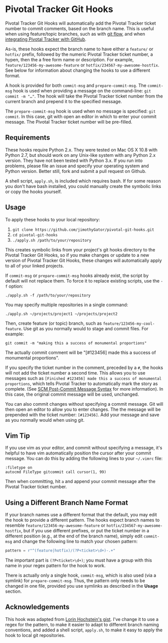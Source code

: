 Pivotal Tracker Git Hooks
=========================

Pivotal Tracker Git Hooks will automatically add the Pivotal Tracker ticket number to commit comments, based on the branch name. This is useful when using feature/topic branches, such as with [git flow](https://github.com/nvie/gitflow), and when [integrating Pivotal Tracker with GitHub](https://www.pivotaltracker.com/help/api?version=v3#github_hooks).

As-is, these hooks expect the branch name to have either a `feature/` or `hotfix/` prefix, followed by the numeric Pivotal Tracker ticket number, a hypen, then the a free form name or description. For example, `feature/123456-my-awesome-feature` or `hotfix/234567-my-awesome-hostfix`. See below for information about changing the hooks to use a different format.

A hook is provided for both `commit-msg` and `prepare-commit-msg`. The `commit-msg` hook is used when providing a message on the command-line: `git commit -m "…"`. The hook will take the Pivotal Tracker ticket number from the current branch and prepend it to the specified message. 

The `prepare-commit-msg` hook is used when no message is specified: `git commit`. In this case, git with open an editor in which to enter your commit message. The Pivotal Tracker ticket number will be pre-filled.


Requirements
------------

These hooks require Python 2.x. They were tested on Mac OS X 10.8 with Python 2.7, but should work on any Unix-like system with any Python 2.x version. They have not been tested with Python 3.x. If you run into problems, please file an issue and specify your operating system and Python version. Better still, fork and submit a pull request on Github.

A shell script, `apply.sh`, is included which requires bash. If for some reason you don't have bash installed, you could manually create the symbolic links or copy the hooks yourself.

Usage
-----
To apply these hooks to your local repository:


1. `git clone https://github.com/jimothyGator/pivotal-git-hooks.git`
2. `cd pivotal-git-hooks`
3. `./apply.sh /path/to/your/repository`

This creates symbolic links from your project's git hooks directory to the Pivotal Tracker Git Hooks, so if you make changes or update to a new version of Pivotal Tracker Git Hooks, these changes will automatically apply to all of your linked projects.

If `commit-msg` or `prepare-commit-msg` hooks already exist, the script by default will not replace them. To force it to replace existing scripts, use the `-f` option:

    ./apply.sh -f /path/to/your/repository

You may specify multiple repositories in a single command:

    ./apply.sh ~/projects/project1 ~/projects/project2
    
Then, create feature (or topic) branch, such as `feature/123456-my-cool-feature`. Use git as you normally would to stage and commit files. For example:

    git commit -m "making this a success of monumental proportions"   

The actually commit comment will be "[#123456] made this a success of monumental proportions".

If you specify the ticket number in the comment, preceded by a `#`, the hooks will not add the ticket number a second time. This allows you to use messages such as `[Finished #123456] made this a success of monumental proportions`, which tells Pivotal Tracker to automatically mark the story as complete. (See [SCM Post-Commit Message Syntax](https://www.pivotaltracker.com/help/api?version=v3#scm_post_commit_message_syntax) for more information). In this case, the original commit message will be used, unchanged.

You can also commit changes without specifying a commit message. Git will then open an editor to allow you to enter changes. The the message will be prepended with the ticket number: `[#123456]`. Add your message and save as you normally would when using git.

Vim Tip
-------
If you use vim as your editor, and commit without specifying a message, it's helpful to have vim automatically position the cursor after your commit message. You can do this by adding the following lines to your `~/.vimrc` file:

    :filetype on
    autocmd FileType gitcommit call cursor(1, 99)    

Then when committing, hit `a` and append your commit message after the Pivotal Tracker ticket number.

Using a Different Branch Name Format
------------------------------------

If your branch names use a different format that the default, you may edit the hook to provide a different pattern. The hooks expect branch names to resemble `feature/123456-my-awesome-feature` or `hotfix/234567-my-awesome-hostfix`, but if you use different prefixes, or put the ticket number in a different position (e.g., at the end of the branch name), simply edit `commit-msg` and change the following line to match your chosen pattern:

```python
pattern = r"^(feature|hotfix)/(?P<ticket>\d+)-.+"
```

The important part is `(?P<ticket>\d+)`; you must have a group with this name in your regex pattern for the hook to work.

There is actually only a single hook, `commit-msg`, which is also used (via a symlink) for `prepare-commit-msg`. Thus, the pattern only needs to be changed in one file, provided you use symlinks as described in the **Usage** section.

Acknowledgements
----------------
This hook was adapted from [Lorin Hochstein's gist](https://gist.github.com/lorin/2963131). I've change it to use a regex for the pattern, to make it easier to adapt to different branch naming conventions, and added a shell script, `apply.sh`, to make it easy to apply the hook to local git repositories. 
